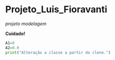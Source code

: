 # Projeto_Luis_Fioravanti

*projeto modelagem*

**Cuidado!**

```python
A1=0
A2=0.0
print("Alteração a classe a partir do clone.")
```
   

